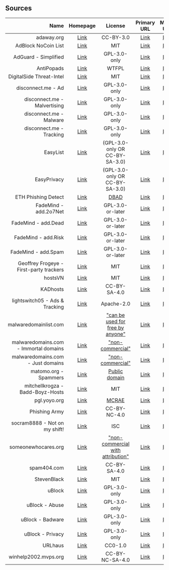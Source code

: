 ## Sources

| Name                                    | Homepage                                              | License                                                           | Primary URL                                       | Mirror URL                                        |
|----------------------------------------:|:-----------------------------------------------------:|:-----------------------------------------------------------------:|:-------------------------------------------------:|:-------------------------------------------------:|
| adaway.org                              | [Link][homepage-adaway.org]                           | CC-BY-3.0                                                         | [Link][source-adaway.org]                         | [Link][mirror-adaway.org]                         |
| AdBlock NoCoin List                     | [Link][homepage-adblock-nocoin-list]                  | MIT                                                               | [Link][source-adblock-nocoin-list]                | [Link][mirror-adblock-nocoin-list]                |
| AdGuard - Simplified                    | [Link][homepage-adguard-simplified]                   | GPL-3.0-only                                                      | [Link][source-adguard-simplified]                 | [Link][mirror-adguard-simplified]                 |
| AntiPopads                              | [Link][homepage-antipopads]                           | WTFPL                                                             | [Link][source-antipopads]                         | [Link][mirror-antipopads]                         |
| DigitalSide Threat-Intel                | [Link][homepage-digitalside-threat-intel]             | MIT                                                               | [Link][source-digitalside-threat-intel]           | [Link][mirror-digitalside-threat-intel]           |
| disconnect.me - Ad                      | [Link][homepage-disconnect.me-ad]                     | GPL-3.0-only                                                      | [Link][source-disconnect.me-ad]                   | [Link][mirror-disconnect.me-ad]                   |
| disconnect.me - Malvertising            | [Link][homepage-disconnect.me-malvertising]           | GPL-3.0-only                                                      | [Link][source-disconnect.me-malvertising]         | [Link][mirror-disconnect.me-malvertising]         |
| disconnect.me - Malware                 | [Link][homepage-disconnect.me-malware]                | GPL-3.0-only                                                      | [Link][source-disconnect.me-malware]              | [Link][mirror-disconnect.me-malware]              |
| disconnect.me - Tracking                | [Link][homepage-disconnect.me-tracking]               | GPL-3.0-only                                                      | [Link][source-disconnect.me-tracking]             | [Link][mirror-disconnect.me-tracking]             |
| EasyList                                | [Link][homepage-easylist]                             | (GPL-3.0-only OR CC-BY-SA-3.0)                                    | [Link][source-easylist]                           | [Link][mirror-easylist]                           |
| EasyPrivacy                             | [Link][homepage-easyprivacy]                          | (GPL-3.0-only OR CC-BY-SA-3.0)                                    | [Link][source-easyprivacy]                        | [Link][mirror-easyprivacy]                        |
| ETH Phishing Detect                     | [Link][homepage-eth-phishing-detect]                  | [DBAD][license-eth-phishing-detect]                               | [Link][source-eth-phishing-detect]                | [Link][mirror-eth-phishing-detect]                |
| FadeMind - add.2o7Net                   | [Link][homepage-fademind-add.2o7net]                  | GPL-3.0-or-later                                                  | [Link][source-fademind-add.2o7net]                | [Link][mirror-fademind-add.2o7net]                |
| FadeMind - add.Dead                     | [Link][homepage-fademind-add.dead]                    | GPL-3.0-or-later                                                  | [Link][source-fademind-add.dead]                  | [Link][mirror-fademind-add.dead]                  |
| FadeMind - add.Risk                     | [Link][homepage-fademind-add.risk]                    | GPL-3.0-or-later                                                  | [Link][source-fademind-add.risk]                  | [Link][mirror-fademind-add.risk]                  |
| FadeMind - add.Spam                     | [Link][homepage-fademind-add.spam]                    | GPL-3.0-or-later                                                  | [Link][source-fademind-add.spam]                  | [Link][mirror-fademind-add.spam]                  |
| Geoffrey Frogeye - First-party trackers | [Link][homepage-gfrogeye-firstparty-trackers]         | MIT                                                               | [Link][source-gfrogeye-firstparty-trackers]       | [Link][mirror-gfrogeye-firstparty-trackers]       |
| hostsVN                                 | [Link][homepage-hostsvn]                              | MIT                                                               | [Link][source-hostsvn]                            | [Link][mirror-hostsvn]                            |
| KADhosts                                | [Link][homepage-kadhosts]                             | CC-BY-SA-4.0                                                      | [Link][source-kadhosts]                           | [Link][mirror-kadhosts]                           |
| lightswitch05 - Ads & Tracking          | [Link][homepage-lightswitch05-ads-and-tracking]       | Apache-2.0                                                        | [Link][source-lightswitch05-ads-and-tracking]     | [Link][mirror-lightswitch05-ads-and-tracking]     |
| malwaredomainlist.com                   | [Link][homepage-malwaredomainlist.com]                | ["can be used for free by anyone"][license-malwaredomainlist.com] | [Link][source-malwaredomainlist.com]              | [Link][mirror-malwaredomainlist.com]              |
| malwaredomains.com - Immortal domains   | [Link][homepage-malwaredomains.com-immortaldomains]   | ["non-commercial"][license-malwaredomains.com-immortaldomains]    | [Link][source-malwaredomains.com-immortaldomains] | [Link][mirror-malwaredomains.com-immortaldomains] |
| malwaredomains.com - Just domains       | [Link][homepage-malwaredomains.com-justdomains]       | ["non-commercial"][license-malwaredomains.com-justdomains]        | [Link][source-malwaredomains.com-justdomains]     | [Link][mirror-malwaredomains.com-justdomains]     |
| matomo.org - Spammers                   | [Link][homepage-matomo.org-spammers]                  | [Public domain][license-matomo.org-spammers]                      | [Link][source-matomo.org-spammers]                | [Link][mirror-matomo.org-spammers]                |
| mitchellkrogza - Badd-Boyz-Hosts        | [Link][homepage-mitchellkrogza-badd-boyz-hosts]       | MIT                                                               | [Link][source-mitchellkrogza-badd-boyz-hosts]     | [Link][mirror-mitchellkrogza-badd-boyz-hosts]     |
| pgl.yoyo.org                            | [Link][homepage-pgl.yoyo.org]                         | [MCRAE][license-pgl.yoyo.org]                                     | [Link][source-pgl.yoyo.org]                       | [Link][mirror-pgl.yoyo.org]                       |
| Phishing Army                           | [Link][homepage-phishing.army]                        | CC-BY-NC-4.0                                                      | [Link][source-phishing.army]                      | [Link][mirror-phishing.army]                      |
| socram8888 - Not on my shift!           | [Link][homepage-socram8888-notonmyshift]              | ISC                                                               | [Link][source-socram8888-notonmyshift]            | [Link][mirror-socram8888-notonmyshift]            |
| someonewhocares.org                     | [Link][homepage-someonewhocares.org]                  | ["non-commercial with attribution"][license-someonewhocares.org]  | [Link][source-someonewhocares.org]                | [Link][mirror-someonewhocares.org]                |
| spam404.com                             | [Link][homepage-spam404.com]                          | CC-BY-SA-4.0                                                      | [Link][source-spam404.com]                        | [Link][mirror-spam404.com]                        |
| StevenBlack                             | [Link][homepage-stevenblack]                          | MIT                                                               | [Link][source-stevenblack]                        | [Link][mirror-stevenblack]                        |
| uBlock                                  | [Link][homepage-ublock]                               | GPL-3.0-only                                                      | [Link][source-ublock]                             | [Link][mirror-ublock]                             |
| uBlock - Abuse                          | [Link][homepage-ublock-abuse]                         | GPL-3.0-only                                                      | [Link][source-ublock-abuse]                       | [Link][mirror-ublock-abuse]                       |
| uBlock - Badware                        | [Link][homepage-ublock-badware]                       | GPL-3.0-only                                                      | [Link][source-ublock-badware]                     | [Link][mirror-ublock-badware]                     |
| uBlock - Privacy                        | [Link][homepage-ublock-privacy]                       | GPL-3.0-only                                                      | [Link][source-ublock-privacy]                     | [Link][mirror-ublock-privacy]                     |
| URLhaus                                 | [Link][homepage-urlhaus]                              | CC0-1.0                                                           | [Link][source-urlhaus]                            | [Link][mirror-urlhaus]                            |
| winhelp2002.mvps.org                    | [Link][homepage-winhelp2002.mvps.org]                 | CC-BY-NC-SA-4.0                                                   | [Link][source-winhelp2002.mvps.org]               | [Link][mirror-winhelp2002.mvps.org]               |

[homepage-adaway.org]: https://adaway.org
[source-adaway.org]: https://adaway.org/hosts.txt
[mirror-adaway.org]: https://raw.githubusercontent.com/hectorm/hmirror/master/data/adaway.org/list.txt

[homepage-adblock-nocoin-list]: https://github.com/hoshsadiq/adblock-nocoin-list
[source-adblock-nocoin-list]: https://raw.githubusercontent.com/hoshsadiq/adblock-nocoin-list/master/hosts.txt
[mirror-adblock-nocoin-list]: https://raw.githubusercontent.com/hectorm/hmirror/master/data/adblock-nocoin-list/list.txt

[homepage-adguard-simplified]: https://github.com/AdguardTeam/AdGuardSDNSFilter
[source-adguard-simplified]: https://filters.adtidy.org/extension/chromium/filters/15.txt
[mirror-adguard-simplified]: https://raw.githubusercontent.com/hectorm/hmirror/master/data/adguard-simplified/list.txt

[homepage-antipopads]: https://github.com/Yhonay/antipopads
[source-antipopads]: https://raw.githubusercontent.com/Yhonay/antipopads/master/hosts
[mirror-antipopads]: https://raw.githubusercontent.com/hectorm/hmirror/master/data/antipopads/list.txt

[homepage-digitalside-threat-intel]: https://osint.digitalside.it
[source-digitalside-threat-intel]: https://osint.digitalside.it/Threat-Intel/lists/latestdomains.txt
[mirror-digitalside-threat-intel]: https://raw.githubusercontent.com/hectorm/hmirror/master/data/digitalside-threat-intel/list.txt

[homepage-disconnect.me-ad]: https://disconnect.me
[source-disconnect.me-ad]: https://s3.amazonaws.com/lists.disconnect.me/simple_ad.txt
[mirror-disconnect.me-ad]: https://raw.githubusercontent.com/hectorm/hmirror/master/data/disconnect.me-ad/list.txt

[homepage-disconnect.me-malvertising]: https://disconnect.me
[source-disconnect.me-malvertising]: https://s3.amazonaws.com/lists.disconnect.me/simple_malvertising.txt
[mirror-disconnect.me-malvertising]: https://raw.githubusercontent.com/hectorm/hmirror/master/data/disconnect.me-malvertising/list.txt

[homepage-disconnect.me-malware]: https://disconnect.me
[source-disconnect.me-malware]: https://s3.amazonaws.com/lists.disconnect.me/simple_malware.txt
[mirror-disconnect.me-malware]: https://raw.githubusercontent.com/hectorm/hmirror/master/data/disconnect.me-malware/list.txt

[homepage-disconnect.me-tracking]: https://disconnect.me
[source-disconnect.me-tracking]: https://s3.amazonaws.com/lists.disconnect.me/simple_tracking.txt
[mirror-disconnect.me-tracking]: https://raw.githubusercontent.com/hectorm/hmirror/master/data/disconnect.me-tracking/list.txt

[homepage-easylist]: https://easylist.to
[source-easylist]: https://easylist.to/easylist/easylist.txt
[mirror-easylist]: https://raw.githubusercontent.com/hectorm/hmirror/master/data/easylist/list.txt

[homepage-easyprivacy]: https://easylist.to
[source-easyprivacy]: https://easylist.to/easylist/easyprivacy.txt
[mirror-easyprivacy]: https://raw.githubusercontent.com/hectorm/hmirror/master/data/easyprivacy/list.txt

[homepage-eth-phishing-detect]: https://github.com/MetaMask/eth-phishing-detect
[license-eth-phishing-detect]: https://github.com/MetaMask/eth-phishing-detect/blob/master/LICENSE
[source-eth-phishing-detect]: https://raw.githubusercontent.com/MetaMask/eth-phishing-detect/master/src/hosts.txt
[mirror-eth-phishing-detect]: https://raw.githubusercontent.com/hectorm/hmirror/master/data/eth-phishing-detect/list.txt

[homepage-fademind-add.2o7net]: https://github.com/FadeMind/hosts.extras
[source-fademind-add.2o7net]: https://raw.githubusercontent.com/FadeMind/hosts.extras/master/add.2o7Net/hosts
[mirror-fademind-add.2o7net]: https://raw.githubusercontent.com/hectorm/hmirror/master/data/fademind-add.2o7net/list.txt

[homepage-fademind-add.dead]: https://github.com/FadeMind/hosts.extras
[source-fademind-add.dead]: https://raw.githubusercontent.com/FadeMind/hosts.extras/master/add.Dead/hosts
[mirror-fademind-add.dead]: https://raw.githubusercontent.com/hectorm/hmirror/master/data/fademind-add.dead/list.txt

[homepage-fademind-add.risk]: https://github.com/FadeMind/hosts.extras
[source-fademind-add.risk]: https://raw.githubusercontent.com/FadeMind/hosts.extras/master/add.Risk/hosts
[mirror-fademind-add.risk]: https://raw.githubusercontent.com/hectorm/hmirror/master/data/fademind-add.risk/list.txt

[homepage-fademind-add.spam]: https://github.com/FadeMind/hosts.extras
[source-fademind-add.spam]: https://raw.githubusercontent.com/FadeMind/hosts.extras/master/add.Spam/hosts
[mirror-fademind-add.spam]: https://raw.githubusercontent.com/hectorm/hmirror/master/data/fademind-add.spam/list.txt

[homepage-gfrogeye-firstparty-trackers]: https://hostfiles.frogeye.fr
[source-gfrogeye-firstparty-trackers]: https://hostfiles.frogeye.fr/firstparty-trackers.txt
[mirror-gfrogeye-firstparty-trackers]: https://raw.githubusercontent.com/hectorm/hmirror/master/data/gfrogeye-firstparty-trackers/list.txt

[homepage-hostsvn]: https://github.com/bigdargon/hostsVN
[source-hostsvn]: https://raw.githubusercontent.com/bigdargon/hostsVN/master/option/hosts-VN
[mirror-hostsvn]: https://raw.githubusercontent.com/hectorm/hmirror/master/data/hostsvn/list.txt

[homepage-kadhosts]: https://github.com/PolishFiltersTeam/KADhosts
[source-kadhosts]: https://raw.githubusercontent.com/PolishFiltersTeam/KADhosts/master/KADhosts.txt
[mirror-kadhosts]: https://raw.githubusercontent.com/hectorm/hmirror/master/data/kadhosts/list.txt

[homepage-lightswitch05-ads-and-tracking]: https://www.github.developerdan.com/hosts/
[source-lightswitch05-ads-and-tracking]: https://www.github.developerdan.com/hosts/lists/ads-and-tracking-extended.txt
[mirror-lightswitch05-ads-and-tracking]: https://raw.githubusercontent.com/hectorm/hmirror/master/data/lightswitch05-ads-and-tracking/list.txt

[homepage-malwaredomainlist.com]: https://www.malwaredomainlist.com
[license-malwaredomainlist.com]: https://www.malwaredomainlist.com
[source-malwaredomainlist.com]: https://www.malwaredomainlist.com/hostslist/hosts.txt
[mirror-malwaredomainlist.com]: https://raw.githubusercontent.com/hectorm/hmirror/master/data/malwaredomainlist.com/list.txt

[homepage-malwaredomains.com-immortaldomains]: https://www.malwaredomains.com
[license-malwaredomains.com-immortaldomains]: http://www.malwaredomains.com/?page_id=1508
[source-malwaredomains.com-immortaldomains]: https://mirror1.malwaredomains.com/files/immortal_domains.txt
[mirror-malwaredomains.com-immortaldomains]: https://raw.githubusercontent.com/hectorm/hmirror/master/data/malwaredomains.com-immortaldomains/list.txt

[homepage-malwaredomains.com-justdomains]: https://www.malwaredomains.com
[license-malwaredomains.com-justdomains]: http://www.malwaredomains.com/?page_id=1508
[source-malwaredomains.com-justdomains]: https://mirror1.malwaredomains.com/files/justdomains
[mirror-malwaredomains.com-justdomains]: https://raw.githubusercontent.com/hectorm/hmirror/master/data/malwaredomains.com-justdomains/list.txt

[homepage-matomo.org-spammers]: https://github.com/matomo-org/referrer-spam-list
[license-matomo.org-spammers]: https://github.com/matomo-org/referrer-spam-list#license
[source-matomo.org-spammers]: https://raw.githubusercontent.com/matomo-org/referrer-spam-list/master/spammers.txt
[mirror-matomo.org-spammers]: https://raw.githubusercontent.com/hectorm/hmirror/master/data/matomo.org-spammers/list.txt

[homepage-mitchellkrogza-badd-boyz-hosts]: https://github.com/mitchellkrogza/Badd-Boyz-Hosts
[source-mitchellkrogza-badd-boyz-hosts]: https://raw.githubusercontent.com/mitchellkrogza/Badd-Boyz-Hosts/master/hosts
[mirror-mitchellkrogza-badd-boyz-hosts]: https://raw.githubusercontent.com/hectorm/hmirror/master/data/mitchellkrogza-badd-boyz-hosts/list.txt

[homepage-pgl.yoyo.org]: https://pgl.yoyo.org/adservers/
[license-pgl.yoyo.org]: https://pgl.yoyo.org/license/
[source-pgl.yoyo.org]: https://pgl.yoyo.org/adservers/serverlist.php?hostformat=nohtml&mimetype=plaintext
[mirror-pgl.yoyo.org]: https://raw.githubusercontent.com/hectorm/hmirror/master/data/pgl.yoyo.org/list.txt

[homepage-phishing.army]: https://phishing.army
[source-phishing.army]: https://phishing.army/download/phishing_army_blocklist.txt
[mirror-phishing.army]: https://raw.githubusercontent.com/hectorm/hmirror/master/data/phishing.army/list.txt

[homepage-socram8888-notonmyshift]: https://orca.pet/notonmyshift/
[source-socram8888-notonmyshift]: https://orca.pet/notonmyshift/hosts.txt
[mirror-socram8888-notonmyshift]: https://raw.githubusercontent.com/hectorm/hmirror/master/data/socram8888-notonmyshift/list.txt

[homepage-someonewhocares.org]: https://someonewhocares.org/hosts/
[license-someonewhocares.org]: https://someonewhocares.org/hosts/
[source-someonewhocares.org]: https://someonewhocares.org/hosts/hosts
[mirror-someonewhocares.org]: https://raw.githubusercontent.com/hectorm/hmirror/master/data/someonewhocares.org/list.txt

[homepage-spam404.com]: https://github.com/Spam404/lists
[source-spam404.com]: https://raw.githubusercontent.com/Spam404/lists/master/main-blacklist.txt
[mirror-spam404.com]: https://raw.githubusercontent.com/hectorm/hmirror/master/data/spam404.com/list.txt

[homepage-stevenblack]: https://github.com/StevenBlack/hosts
[source-stevenblack]: https://raw.githubusercontent.com/StevenBlack/hosts/master/data/StevenBlack/hosts
[mirror-stevenblack]: https://raw.githubusercontent.com/hectorm/hmirror/master/data/stevenblack/list.txt

[homepage-ublock]: https://github.com/uBlockOrigin/uAssets
[source-ublock]: https://raw.githubusercontent.com/uBlockOrigin/uAssets/master/filters/filters.txt
[mirror-ublock]: https://raw.githubusercontent.com/hectorm/hmirror/master/data/ublock/list.txt

[homepage-ublock-abuse]: https://github.com/uBlockOrigin/uAssets
[source-ublock-abuse]: https://raw.githubusercontent.com/uBlockOrigin/uAssets/master/filters/resource-abuse.txt
[mirror-ublock-abuse]: https://raw.githubusercontent.com/hectorm/hmirror/master/data/ublock-abuse/list.txt

[homepage-ublock-badware]: https://github.com/uBlockOrigin/uAssets
[source-ublock-badware]: https://raw.githubusercontent.com/uBlockOrigin/uAssets/master/filters/badware.txt
[mirror-ublock-badware]: https://raw.githubusercontent.com/hectorm/hmirror/master/data/ublock-badware/list.txt

[homepage-ublock-privacy]: https://github.com/uBlockOrigin/uAssets
[source-ublock-privacy]: https://raw.githubusercontent.com/uBlockOrigin/uAssets/master/filters/privacy.txt
[mirror-ublock-privacy]: https://raw.githubusercontent.com/hectorm/hmirror/master/data/ublock-privacy/list.txt

[homepage-urlhaus]: https://gitlab.com/curben/urlhaus-filter
[source-urlhaus]: https://curben.gitlab.io/malware-filter/urlhaus-filter-hosts.txt
[mirror-urlhaus]: https://raw.githubusercontent.com/hectorm/hmirror/master/data/urlhaus/list.txt

[homepage-winhelp2002.mvps.org]: https://winhelp2002.mvps.org
[source-winhelp2002.mvps.org]: https://winhelp2002.mvps.org/hosts.txt
[mirror-winhelp2002.mvps.org]: https://raw.githubusercontent.com/hectorm/hmirror/master/data/winhelp2002.mvps.org/list.txt
